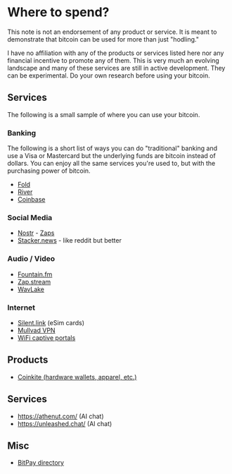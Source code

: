 # Where to spend?

This note is not an endorsement of any product or service. It is meant to
demonstrate that bitcoin can be used for more than just "hodling."

I have no affiliation with any of the products or services listed here nor
any financial incentive to promote any of them. This is very much an evolving
landscape and many of these services are still in active development. They can
be experimental. Do your own research before using your bitcoin.

## Services

The following is a small sample of where you can use your bitcoin. 

### Banking

The following is a short list of ways you can do "traditional" banking and use a
Visa or Mastercard but the underlying funds are bitcoin instead of dollars. You can
enjoy all the same services you're used to, but with the purchasing power of bitcoin.

- [Fold](https://blog.foldapp.com/receive-bitcoin/)
- [River](https://river.com)
- [Coinbase](https://www.coinbase.com/card)

### Social Media

- [Nostr](https://nostr.how/en/what-is-nostr) - [Zaps](https://nostr.how/en/zaps)
- [Stacker.news](https://stacker.news/) - like reddit but better

### Audio / Video
- [Fountain.fm](https://fountain.fm/)
- [Zap.stream](https://zap.stream/)
- [WavLake](https://wavlake.com/)

### Internet
- [Silent.link](https://silent.link/) (eSim cards)
- [Mullvad VPN](https://mullvad.net/en)
- [WiFi captive portals](https://github.com/aantonop/wifiportal21)

## Products
- [Coinkite (hardware wallets, apparel, etc.)](https://store.coinkite.com/store)

## Services
- https://athenut.com/ (AI chat)
- https://unleashed.chat/ (AI chat)

## Misc
- [BitPay directory](https://bitpay.com/directory/)
